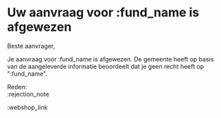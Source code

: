 # Uw aanvraag voor :fund_name is afgewezen

Beste aanvrager,

Je aanvraag voor :fund_name is afgewezen. De gemeente heeft op basis van de aangeleverde informatie beoordeelt dat je geen recht heeft op ":fund_name".

Reden:
&nbsp;  
:rejection_note

:webshop_link
